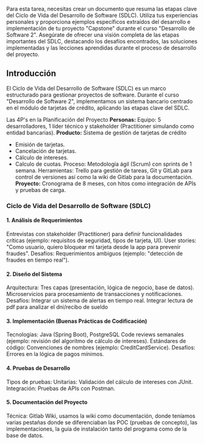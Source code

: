 Para esta tarea, necesitas crear un documento que resuma las etapas clave del Ciclo de Vida del Desarrollo de Software (SDLC). Utiliza tus experiencias personales y proporciona ejemplos específicos extraídos del desarrollo e implementación de tu proyecto "Capstone" durante el curso "Desarrollo de Software 2". Asegúrate de ofrecer una visión completa de las etapas importantes del SDLC, destacando los desafíos encontrados, las soluciones implementadas y las lecciones aprendidas durante el proceso de desarrollo del proyecto.

## Introducción

El Ciclo de Vida del Desarrollo de Software (SDLC) es un marco estructurado para gestionar proyectos de software. Durante el curso "Desarrollo de Software 2", implementamos un sistema bancario centrado en el módulo de tarjetas de crédito, aplicando las etapas clave del SDLC. 

Las 4P's en la Planificación del Proyecto
**Personas:** Equipo: 5 desarrolladores, 1 líder técnico y stakeholder (Practitioner simulando como entidad bancarias).
**Producto:** Sistema de gestión de tarjetas de crédito
- Emisión de tarjetas.
- Cancelación de tarjetas.
- Cálculo de intereses.
- Calculo de cuotas.
Proceso: Metodología ágil (Scrum) con sprints de 1 semana.
Herramientas: Trello para gestión de tareas, Git y GitLab para control de versiones así como la wiki de Gitlab para la documentación.
**Proyecto:** Cronograma de 8 meses, con hitos como integración de APIs y pruebas de carga. 

### Ciclo de Vida del Desarrollo de Software (SDLC)
#### 1. Análisis de Requerimientos
Entrevistas con stakeholder (Practitioner) para definir funcionalidades críticas (ejemplo: requisitos de seguridad, tipos de tarjeta, UI).
User stories: "Como usuario, quiero bloquear mi tarjeta desde la app para prevenir fraudes".
Desafíos: Requerimientos ambiguos (ejemplo: "detección de fraudes en tiempo real").
#### 2. Diseño del Sistema
Arquitectura: Tres capas (presentación, lógica de negocio, base de datos).
Microservicios para procesamiento de transacciones y notificaciones.
Desafíos: Integrar un sistema de alertas en tiempo real. Integrar lectura de pdf para analizar el dni/recibo de sueldo
#### 3. Implementación (Buenas Prácticas de Codificación)
Tecnologías: Java (Spring Boot), PostgreSQL
Code reviews semanales (ejemplo: revisión del algoritmo de cálculo de intereses).
Estándares de código: Convenciones de nombres (ejemplo: CreditCardService).
Desafíos: Errores en la lógica de pagos mínimos.
#### 4. Pruebas de Desarrollo
Tipos de pruebas: Unitarias: Validación del cálculo de intereses con JUnit.
Integración: Pruebas de APIs con Postman.
#### 5. Documentación del Proyecto
Técnica: Gitlab Wiki, usamos la wiki como documentación, donde teníamos varias pestañas donde se diferenciaban las POC (pruebas de concepto), las implementaciones, la guía de instalación tanto del programa como de la base de datos.
